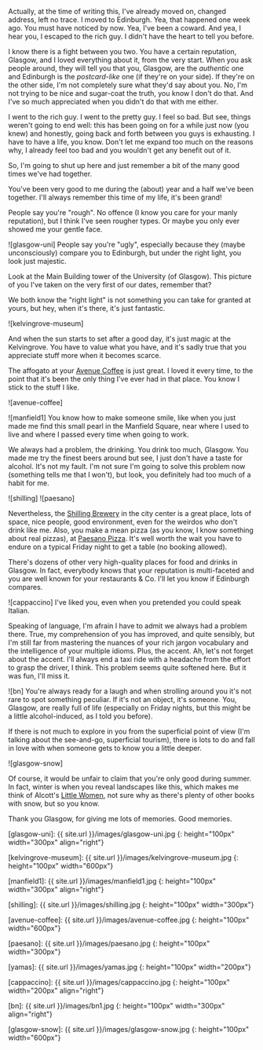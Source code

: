 Actually, at the time of writing this, I've already moved on, changed address, left no trace. I moved to Edinburgh. Yea, that happened one week ago.
You must have noticed by now. Yea, I've been a coward. And yea, I hear you, I escaped to the rich guy. I didn't have the heart to tell you before.

I know there is a fight between you two. You have a certain reputation, Glasgow, and I loved everything about it, from the very start. When you ask people around, they will tell you that you, Glasgow, are the *authentic* one and Edinburgh is the *postcard-like* one (if they're on your side). If they're on the other side, I'm not completely sure what they'd say about you. No, I'm not trying to be nice and sugar-coat the truth, you know I don't do that. And I've so much appreciated when you didn't do that with me either.

I went to the rich guy. I went to the pretty guy. I feel so bad. But see, things weren't going to end well: this has been going on for a while just now (you knew) and honestly, going back and forth between you guys is exhausting. I have to have a life, you know. Don't let me expand too much on the reasons why, I already feel too bad and you wouldn't get any benefit out of it.

So, I'm going to shut up here and just remember a bit of the many good times we've had together. 

You've been very good to me during the (about) year and a half we've been together. I'll always remember this time of my life, it's been grand!

People say you're "rough". No offence (I know you care for your manly reputation), but I think I've seen rougher types. Or maybe you only ever showed me your gentle face. 

![glasgow-uni] People say you're "ugly", especially because they (maybe unconsciously) compare you to Edinburgh, but under the right light, you look just majestic.

Look at the Main Building tower of the University (of Glasgow). This picture of you I've taken on the very first of our dates, remember that?

We both know the "right light" is not something you can take for granted at yours, but hey, when it's there, it's just fantastic. 

![kelvingrove-museum] 

And when the sun starts to set after a good day, it's just magic at the Kelvingrove. You have to value what you have, and it's sadly true that you appreciate stuff more when it becomes scarce.

The affogato at your [Avenue Coffee](http://avenue.coffee) is just great. I loved it every time, to the point that it's been the only thing I've ever had in that place. You know I stick to the stuff I like. 

![avenue-coffee]

![manfield1] You know how to make someone smile, like when you just made me find this small pearl in the Manfield Square, near where I used to live and where I passed every time when going to work. 

We always had a problem, the drinking. You drink too much, Glasgow. You made me try the finest beers around but see, I just don't have a taste for alcohol. It's not my fault. I'm not sure I'm going to solve this problem now (something tells me that I won't), but look, you definitely had too much of a habit for me. 

![shilling] ![paesano]

Nevertheless, the [Shilling Brewery](http://www.shillingbrewingcompany.co.uk) in the city center is a great place, lots of space, nice people, good environment, even for the weirdos who don't drink like me. 
Also, you make a mean pizza (as you know, I know something about real pizzas), at [Paesano Pizza](http://paesanopizza.co.uk). It's well worth the wait you have to endure on a typical Friday night to get a table (no booking allowed).

There's dozens of other very high-quality places for food and drinks in Glasgow. In fact, everybody knows that your reputation is multi-faceted and you are well known for your restaurants & Co. I'll let you know if Edinburgh compares.

![cappaccino] I've liked you, even when you pretended you could speak Italian. 

Speaking of language, I'm afrain I have to admit we always had a problem there. True, my comprehension of you has improved, and quite sensibly, but I'm still far from mastering the nuances of your rich jargon vocabulary and the intelligence of your multiple idioms. Plus, the accent. Ah, let's not forget about the accent. I'll always end a taxi ride with a headache from the effort to grasp the driver, I think. This problem seems quite softened here. But it was fun, I'll miss it.

![bn] You're always ready for a laugh and when strolling around you it's not rare to spot something peculiar. If it's not an object, it's someone. You, Glasgow, are really full of life (especially on Friday nights, but this might be a little alcohol-induced, as I told you before).

If there is not much to explore in you from the superficial point of view (I'm talking about the see-and-go, superficial tourism), there is lots to do and fall in love with when someone gets to know you a little deeper.

![glasgow-snow] 

Of course, it would be unfair to claim that you're only good during summer. In fact, winter is when you reveal landscapes like this, which makes me think of Alcott's [Little Women](https://en.wikipedia.org/wiki/Little_Women), not sure why as there's plenty of other books with snow, but so you know.

Thank you Glasgow, for giving me lots of memories. Good memories.

[glasgow-uni]: {{ site.url }}/images/glasgow-uni.jpg 
{: height="100px" width="300px" align="right"} 

[kelvingrove-museum]: {{ site.url }}/images/kelvingrove-museum.jpg
{: height="100px" width="600px"}

[manfield1]: {{ site.url }}/images/manfield1.jpg
{: height="100px" width="300px" align="right"}

[shilling]: {{ site.url }}/images/shilling.jpg
{: height="100px" width="300px"}

[avenue-coffee]: {{ site.url }}/images/avenue-coffee.jpg
{: height="100px" width="600px"}

[paesano]: {{ site.url }}/images/paesano.jpg
{: height="100px" width="300px"}

[yamas]: {{ site.url }}/images/yamas.jpg
{: height="100px" width="200px"}

[cappaccino]: {{ site.url }}/images/cappaccino.jpg
{: height="100px" width="200px" align="right"}

[bn]: {{ site.url }}/images/bn1.jpg
{: height="100px" width="300px" align="right"}

[glasgow-snow]: {{ site.url }}/images/glasgow-snow.jpg
{: height="100px" width="600px"}

